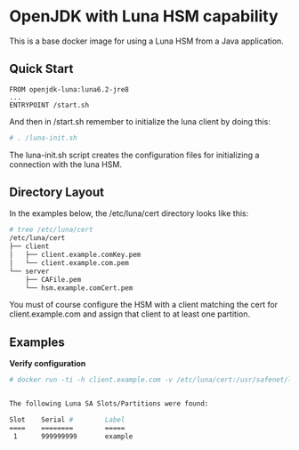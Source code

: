 OpenJDK with Luna HSM capability
===

This is a base docker image for using a Luna HSM from a Java application. 

Quick Start
---

```
FROM openjdk-luna:luna6.2-jre8
...
ENTRYPOINT /start.sh
```

And then in /start.sh remember to initialize the luna client by doing this:

```bash
# . /luna-init.sh
```

The luna-init.sh script creates the configuration files for initializing a 
connection with the luna HSM.


Directory Layout
---

In the examples below, the /etc/luna/cert directory looks like this:

```bash
# tree /etc/luna/cert
/etc/luna/cert
├── client
│   ├── client.example.comKey.pem
│   └── client.example.com.pem
└── server
    ├── CAFile.pem
    └── hsm.example.comCert.pem
```

You must of course configure the HSM with a client matching the cert for client.example.com and assign
that client to at least one partition.

Examples
---

**Verify configuration**

```bash
# docker run -ti -h client.example.com -v /etc/luna/cert:/usr/safenet/lunaclient/cert docker.sunet.se/luna-client vtl verify


The following Luna SA Slots/Partitions were found: 

Slot    Serial #        Label
====    ========        =====
 1      999999999       example

```
